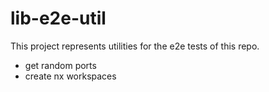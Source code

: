 # lib-e2e-util

This project represents utilities for the e2e tests of this repo.

- get random ports
- create nx workspaces
